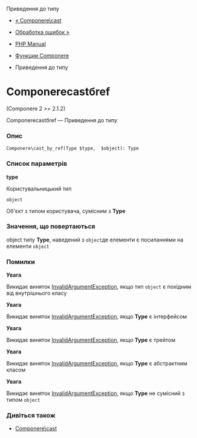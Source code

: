 Приведення до типу

-   [« Componere\\cast](componere.cast.html)
    
-   [Обработка ошибок »](book.errorfunc.html)
    
-   [PHP Manual](index.html)
    
-   [Функции Componere](reference.componere.html)
    
-   Приведення до типу
    

# Componerecastбref

(Componere 2 >= 2.1.2)

Componerecastбref — Приведення до типу

### Опис

```methodsynopsis
Componere\cast_by_ref(Type $type,  $object): Type
```

### Список параметрів

**type**

Користувальницький тип

`object`

Об'єкт з типом користувача, сумісним з **Type**

### Значення, що повертаються

object типу **Type**, наведений з `object`де елементи є посиланнями на елементи `object`

### Помилки

**Увага**

Викидає виняток [InvalidArgumentException](class.invalidargumentexception.html), якщо тип `object` є похідним від внутрішнього класу

**Увага**

Викидає виняток [InvalidArgumentException](class.invalidargumentexception.html), якщо **Type** є інтерфейсом

**Увага**

Викидає виняток [InvalidArgumentException](class.invalidargumentexception.html), якщо **Type** є трейтом

**Увага**

Викидає виняток [InvalidArgumentException](class.invalidargumentexception.html), якщо **Type** є абстрактним класом

**Увага**

Викидає виняток [InvalidArgumentException](class.invalidargumentexception.html), якщо **Type** не сумісний з типом `object`

### Дивіться також

-   [Componere\\cast](componere.cast.html)